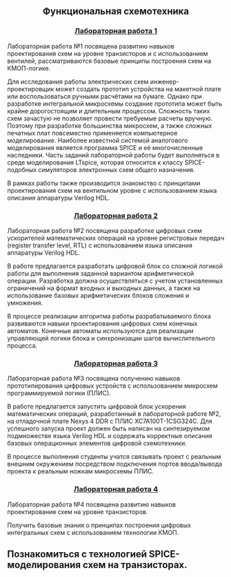 <h2 align=center>Функциональная схемотехника</a> </h2>

<h3 align=center> <a href="Lab1">Лабораторная работа 1</a> </h3>

Лабораторная работа №1 посвящена развитию навыков проектирования схем на уровне транзисторов и с использованием вентилей, рассматриваются базовые принципы построения схем на КМОП-логике.

Для исследования работы электрических схем инженер-проектировщик может создать прототип устройства на макетной плате или воспользоваться ручными расчётами на бумаге. Однако при разработке интегральной микросхемы создание прототипа может быть крайне дорогостоящим и длительным процессом. Сложность таких схем зачастую не позволяет провести требуемые расчеты вручную. Поэтому при разработке большинства микросхем, а также сложных печатных плат повсеместно применяется компьютерное моделирование. Наиболее известной системой аналогового моделирования является программа SPICE и её многочисленные наследники. Часть заданий лабораторной работы будет выполняться в среде моделирования LTspice, которая относится к классу SPICE-подобных симуляторов электронных схем общего назначения.

В рамках работы также производится знакомство с принципами проектирования схем на вентильном уровне с использованием языка описания аппаратуры Verilog HDL.

<h3 align=center> <a href="Lab2">Лабораторная работа 2</a> </h3>

Лабораторная работа №2 посвящена разработке цифровых схем ускорителей математических операций на уровне регистровых передач (register transfer level, RTL)
с использованием языка описания аппаратуры Verilog HDL.

В работе предлагается разработать цифровой блок со сложной логикой работы для выполнения заданной вариантом арифметической операции. Разработка должна осуществляться с учетом установленных ограничений на формат входных и выходных данных, а также на использование базовых арифметических блоков сложения и умножения.

В процессе реализации алгоритма работы разрабатываемого блока развиваются навыки проектирования цифровых схем конечных автоматов. Конечные автоматы используются для реализации управляющей логики блока и синхронизации шагов вычислительного процесса.

<h3 align=center> <a href="Lab3">Лабораторная работа 3</a> </h3>

Лабораторная работа №3 посвящена получению навыков прототипирования цифровых устройств с использованием микросхем программируемой логики (ПЛИС).

В работе предлагается запустить цифровой блок ускорения математических операций, разработанный в лабораторной работе №2, на отладочной плате Nexys 4 DDR
с ПЛИС XC7A100T-1CSG324C. Для успешного запуска проект должен быть написан
на синтезируемом подмножестве языка Verilog HDL и содержать корректные описания базовых операционных элементов цифровой схемотехники.

В процессе выполнения студенты учатся связывать проект с реальным внешним
окружением посредством подключения портов ввода/вывода проекта к реальным
ножкам микросхемы ПЛИС.  

<h3 align=center> <a href="Lab4">Лабораторная работа 4</a> </h3>

Лабораторная работа №4 посвящена развитию навыков проектирования схем на уровне транзисторов.

Получить базовые знания о принципах построения цифровых интегральных
схем с использованием технологии КМОП.

Познакомиться с технологией SPICE-моделирования схем на транзисторах.
-------